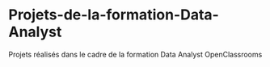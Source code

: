 # Projets-de-la-formation-Data-Analyst
Projets réalisés dans le cadre de la formation Data Analyst OpenClassrooms
